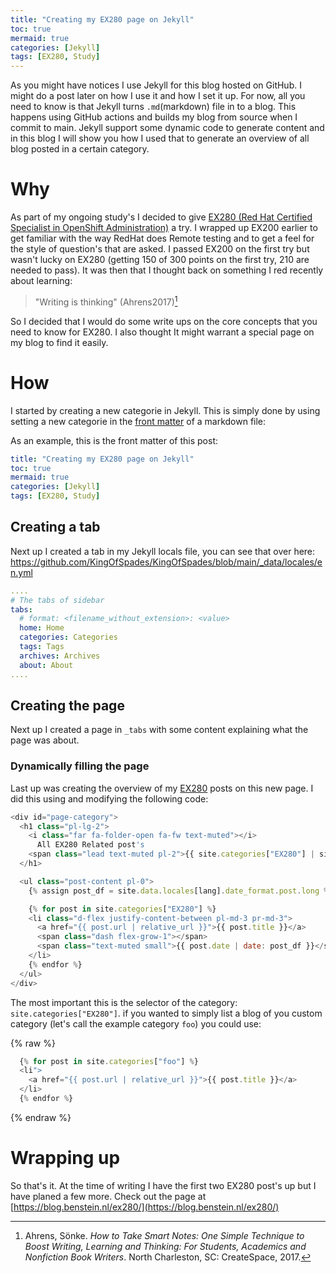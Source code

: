 ```yaml
---
title: "Creating my EX280 page on Jekyll"
toc: true
mermaid: true
categories: [Jekyll]
tags: [EX280, Study]
---
```


As you might have notices I use Jekyll for this blog hosted on GitHub. I might do a post later on how I use it and how I set it up. For now, all you need to know is that Jekyll turns `.md`(markdown) file in to a blog. This happens using GitHub actions and builds my blog from source when I commit to main. 
Jekyll support some dynamic code to generate content and in this blog I will show you how I used that to generate an overview of all blog posted in a certain category.

# Why
As part of my ongoing study's I decided to give [EX280 (Red Hat Certified Specialist in OpenShift Administration)](https://www.redhat.com/en/services/training/ex280-red-hat-certified-specialist-in-openshift-administration-exam?section=Overview) a try. I wrapped up EX200 earlier to get familiar with the way RedHat does Remote testing and to get a feel for the style of question's that are asked. I passed EX200 on the first try but wasn't lucky on EX280 (getting 150 of 300 points on the first try, 210 are needed to pass).
It was then that I thought back on something I red recently about learning:

> "Writing is thinking" (Ahrens2017)[^Ahrens2017]

So I decided that I would do some write ups on the core concepts that you need to know for EX280. I also thought It might warrant a special page on my blog to find it easily. 

# How
I started by creating a new categorie in Jekyll. This is simply done by using setting a new categorie in the [front matter](https://assemble.io/docs/YAML-front-matter.html) of a markdown file:

As an example, this is the front matter of this post:
```yaml
title: "Creating my EX280 page on Jekyll"
toc: true
mermaid: true
categories: [Jekyll]
tags: [EX280, Study]
```

## Creating a tab
Next up I created a tab in my Jekyll locals file, you can see that over here: https://github.com/KingOfSpades/KingOfSpades/blob/main/_data/locales/en.yml

```yaml
....
# The tabs of sidebar
tabs:
  # format: <filename_without_extension>: <value>
  home: Home
  categories: Categories
  tags: Tags
  archives: Archives
  about: About
....
```

## Creating the page
Next up I created a page in `_tabs` with some content explaining what the page was about. 

### Dynamically filling the page
Last up was creating the overview of my [EX280](/categories/ex280/) posts on this new page. 
I did this using and modifying the following code:

```js
<div id="page-category">
  <h1 class="pl-lg-2">
    <i class="far fa-folder-open fa-fw text-muted"></i>
      All EX280 Related post's
    <span class="lead text-muted pl-2">{{ site.categories["EX280"] | size }}</span>
  </h1>

  <ul class="post-content pl-0">
    {% assign post_df = site.data.locales[lang].date_format.post.long %}

    {% for post in site.categories["EX280"] %}
    <li class="d-flex justify-content-between pl-md-3 pr-md-3">
      <a href="{{ post.url | relative_url }}">{{ post.title }}</a>
      <span class="dash flex-grow-1"></span>
      <span class="text-muted small">{{ post.date | date: post_df }}</span>
    </li>
    {% endfor %}
  </ul>
</div>
```

The most important this is the selector of the category: `site.categories["EX280"]`. if you wanted to simply list a blog of you custom category (let's call the example category `foo`) you could use:

{% raw %}
```js
  {% for post in site.categories["foo"] %}
  <li">
    <a href="{{ post.url | relative_url }}">{{ post.title }}</a>
  </li>
  {% endfor %}
```
{% endraw %}

# Wrapping up
So that's it. At the time of writing I have the first two EX280 post's up but I have planed a few more. Check out the page at [https://blog.benstein.nl/ex280/](https://blog.benstein.nl/ex280/)

[^Ahrens2017]: Ahrens, Sönke. _How to Take Smart Notes: One Simple Technique to Boost Writing, Learning and Thinking: For Students, Academics and Nonfiction Book Writers_. North Charleston, SC: CreateSpace, 2017.